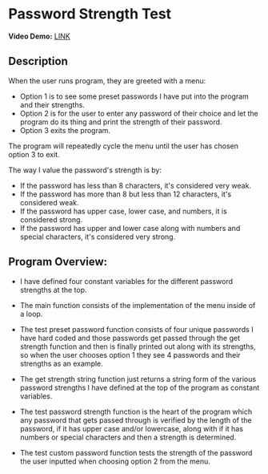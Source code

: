 # Password Strength Test

**Video Demo:** [LINK]([#](https://youtu.be/hUthuBWwRyI))

## Description

When the user runs program, they are greeted with a menu:

- Option 1 is to see some preset passwords I have put into the program and their strengths.
- Option 2 is for the user to enter any password of their choice and let the program do its thing and print the strength of their password.
- Option 3 exits the program.

The program will repeatedly cycle the menu until the user has chosen option 3 to exit.

The way I value the password's strength is by:

- If the password has less than 8 characters, it's considered very weak.
- If the password has more than 8 but less than 12 characters, it's considered weak.
- If the password has upper case, lower case, and numbers, it is considered strong.
- If the password has upper and lower case along with numbers and special characters, it's considered very strong.

## Program Overview:

- I have defined four constant variables for the different password strengths at the top.

- The main function consists of the implementation of the menu inside of a loop.

- The test preset password function consists of four unique passwords I have hard coded and those passwords get passed through the get strength function and then is finally printed out along with its strengths, so when the user chooses option 1 they see 4 passwords and their strengths as an example.

- The get strength string function just returns a string form of the various password strengths I have defined at the top of the program as constant variables.

- The test password strength function is the heart of the program which any password that gets passed through is verified by the length of the password, if it has upper case and/or lowercase, along with if it has numbers or special characters and then a strength is determined.

- The test custom password function tests the strength of the password the user inputted when choosing option 2 from the menu.
